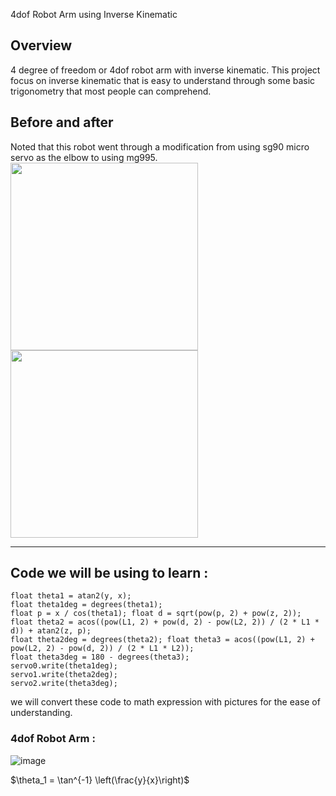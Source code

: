 4dof Robot Arm using Inverse Kinematic

## Overview

4 degree of freedom or 4dof robot arm with inverse kinematic. This project focus on inverse kinematic that is easy to understand through some basic trigonometry that most people can comprehend.

## Before and after

Noted that this robot went through a modification from using sg90 micro servo as the elbow to using mg995.
<img src="https://github.com/Sambor2511/4dof-robot-arm-with-inverse-kinematic/assets/76769524/ba028357-59e8-4c9b-ba7f-f2440c37741f" width="300" height="300" /><img src="https://github.com/Sambor2511/4dof-robot-arm-with-inverse-kinematic/assets/76769524/4024afd6-ecef-44af-809b-1cdcd4cd0911" width="300" height="300" />

----------

## Code we will be using to learn :

    float theta1 = atan2(y, x);
    float theta1deg = degrees(theta1);
    float p = x / cos(theta1); float d = sqrt(pow(p, 2) + pow(z, 2));
    float theta2 = acos((pow(L1, 2) + pow(d, 2) - pow(L2, 2)) / (2 * L1 * d)) + atan2(z, p);
    float theta2deg = degrees(theta2); float theta3 = acos((pow(L1, 2) + pow(L2, 2) - pow(d, 2)) / (2 * L1 * L2));
    float theta3deg = 180 - degrees(theta3);
    servo0.write(theta1deg);
    servo1.write(theta2deg);
    servo2.write(theta3deg);
we will convert these code to math expression with pictures for the ease of understanding.

### 4dof Robot Arm :
![image](https://github.com/Sambor2511/4dof-robot-arm-with-inverse-kinematic/assets/76769524/6925e5f8-e4cf-43c5-b900-2fa6e7c4b47d)

$\theta_1 = \tan^{-1} \left(\frac{y}{x}\right)$
